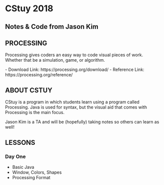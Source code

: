 # CStuy 2018
## Notes & Code from Jason Kim

## PROCESSING
<p>
Processing gives coders an easy way to code visual pieces of work. Whether that be a simulation, game, or algorithm.
</p>
<p>
- Download Link: https://processing.org/download/ 
- Reference Link: https://processing.org/reference/
</p>

## ABOUT CSTUY
<p>
CStuy is a program in which students learn using a program called Processing. Java is used for syntax, but the visual aid that comes with Processing is the main focus.
</p>
<p>
Jason Kim is a TA and will be (hopefully) taking notes so others can learn as well!
</p>

## LESSONS
### Day One
- Basic Java
- Window, Colors, Shapes
- Processing Format
